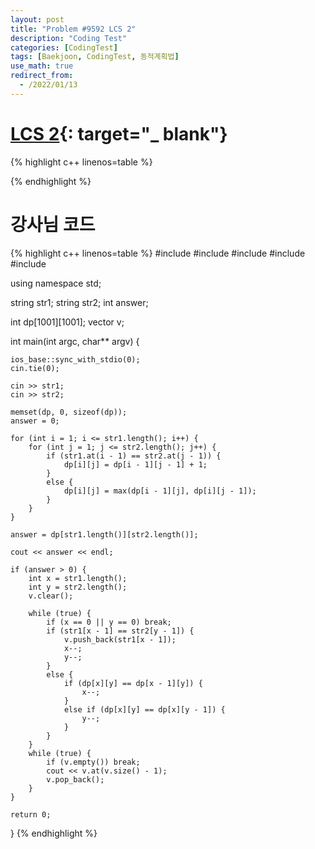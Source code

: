```yaml
---
layout: post
title: "Problem #9592 LCS 2"
description: "Coding Test"
categories: [CodingTest]
tags: [Baekjoon, CodingTest, 동적계획법]
use_math: true
redirect_from:
  - /2022/01/13
---
```


# [LCS 2](https://www.acmicpc.net/problem/9592){: target="_ blank"}

{% highlight c++ linenos=table %} 

{% endhighlight %}


# 강사님 코드

{% highlight c++ linenos=table %} 
#include <iostream>
#include <algorithm>
#include <cstring>
#include <vector>
#include <string>

using namespace std;

string str1;
string str2;
int answer;

int dp[1001][1001];
vector<char> v;

int main(int argc, char** argv) {

    ios_base::sync_with_stdio(0);
    cin.tie(0);

    cin >> str1;
    cin >> str2;

    memset(dp, 0, sizeof(dp));
    answer = 0;

    for (int i = 1; i <= str1.length(); i++) {
        for (int j = 1; j <= str2.length(); j++) {
            if (str1.at(i - 1) == str2.at(j - 1)) {
                dp[i][j] = dp[i - 1][j - 1] + 1;
            }
            else {
                dp[i][j] = max(dp[i - 1][j], dp[i][j - 1]);
            }
        }
    }

    answer = dp[str1.length()][str2.length()];

    cout << answer << endl;

    if (answer > 0) {
        int x = str1.length();
        int y = str2.length();
        v.clear();

        while (true) {
            if (x == 0 || y == 0) break;
            if (str1[x - 1] == str2[y - 1]) {
                v.push_back(str1[x - 1]);
                x--;
                y--;
            }
            else {
                if (dp[x][y] == dp[x - 1][y]) {
                    x--;
                }
                else if (dp[x][y] == dp[x][y - 1]) {
                    y--;
                }
            }
        }
        while (true) {
            if (v.empty()) break;
            cout << v.at(v.size() - 1);
            v.pop_back();
        }
    }

    return 0;
}
{% endhighlight %}
